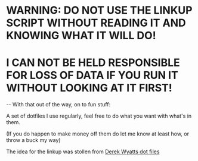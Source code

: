 # WARNING: DO NOT USE THE LINKUP SCRIPT WITHOUT READING IT AND KNOWING WHAT IT WILL DO!
# I CAN NOT BE HELD RESPONSIBLE FOR LOSS OF DATA IF YOU RUN IT WITHOUT LOOKING AT IT FIRST!

-- With that out of the way, on to fun stuff:

A set of dotfiles I use regularly, feel free to do what you want with what's in them.

(If you do happen to make money off them do let me know at least how, or throw a buck my way)

The idea for the linkup was stollen from [Derek Wyatts dot files](https://github.com/derekwyatt/dotfiles)
